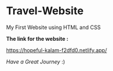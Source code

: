 # Travel-Website

My First Website using HTML and CSS


**The link for the website :**

https://hopeful-kalam-f2dfd0.netlify.app/

_Have a Great Journey_ :)

